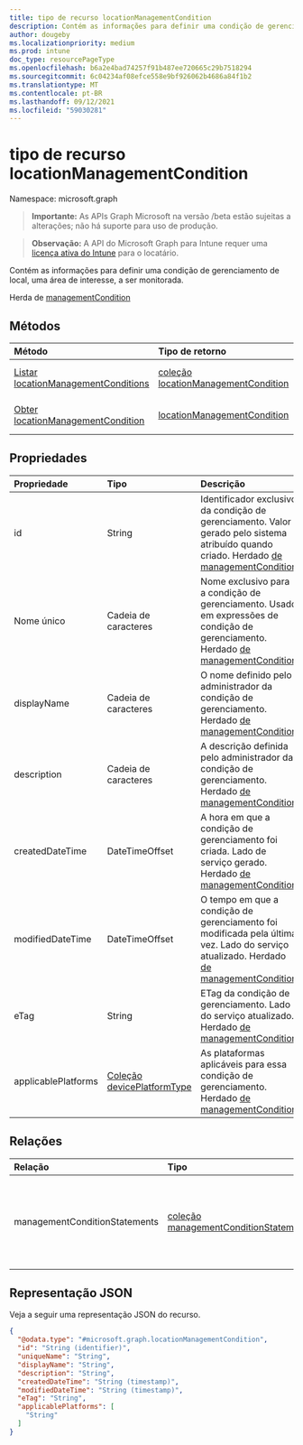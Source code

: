 ```yaml
---
title: tipo de recurso locationManagementCondition
description: Contém as informações para definir uma condição de gerenciamento de local, uma área de interesse, a ser monitorada.
author: dougeby
ms.localizationpriority: medium
ms.prod: intune
doc_type: resourcePageType
ms.openlocfilehash: b6a2e4bad74257f91b487ee720665c29b7518294
ms.sourcegitcommit: 6c04234af08efce558e9bf926062b4686a84f1b2
ms.translationtype: MT
ms.contentlocale: pt-BR
ms.lasthandoff: 09/12/2021
ms.locfileid: "59030281"
---
```

# <a name="locationmanagementcondition-resource-type"></a>tipo de recurso locationManagementCondition

Namespace: microsoft.graph

> **Importante:** As APIs Graph Microsoft na versão /beta estão sujeitas a alterações; não há suporte para uso de produção.

> **Observação:** A API do Microsoft Graph para Intune requer uma [licença ativa do Intune](https://go.microsoft.com/fwlink/?linkid=839381) para o locatário.

Contém as informações para definir uma condição de gerenciamento de local, uma área de interesse, a ser monitorada.


Herda de [managementCondition](../resources/intune-fencing-managementcondition.md)

## <a name="methods"></a>Métodos
|Método|Tipo de retorno|Descrição|
|:---|:---|:---|
|[Listar locationManagementConditions](../api/intune-fencing-locationmanagementcondition-list.md)|[coleção locationManagementCondition](../resources/intune-fencing-locationmanagementcondition.md)|Listar propriedades e relações dos [objetos locationManagementCondition.](../resources/intune-fencing-locationmanagementcondition.md)|
|[Obter locationManagementCondition](../api/intune-fencing-locationmanagementcondition-get.md)|[locationManagementCondition](../resources/intune-fencing-locationmanagementcondition.md)|Leia propriedades e relações do [objeto locationManagementCondition.](../resources/intune-fencing-locationmanagementcondition.md)|

## <a name="properties"></a>Propriedades
|Propriedade|Tipo|Descrição|
|:---|:---|:---|
|id|String|Identificador exclusivo da condição de gerenciamento. Valor gerado pelo sistema atribuído quando criado. Herdado [de managementCondition](../resources/intune-fencing-managementcondition.md)|
|Nome único|Cadeia de caracteres|Nome exclusivo para a condição de gerenciamento. Usado em expressões de condição de gerenciamento. Herdado [de managementCondition](../resources/intune-fencing-managementcondition.md)|
|displayName|Cadeia de caracteres|O nome definido pelo administrador da condição de gerenciamento. Herdado [de managementCondition](../resources/intune-fencing-managementcondition.md)|
|description|Cadeia de caracteres|A descrição definida pelo administrador da condição de gerenciamento. Herdado [de managementCondition](../resources/intune-fencing-managementcondition.md)|
|createdDateTime|DateTimeOffset|A hora em que a condição de gerenciamento foi criada. Lado de serviço gerado. Herdado [de managementCondition](../resources/intune-fencing-managementcondition.md)|
|modifiedDateTime|DateTimeOffset|O tempo em que a condição de gerenciamento foi modificada pela última vez. Lado do serviço atualizado. Herdado [de managementCondition](../resources/intune-fencing-managementcondition.md)|
|eTag|String|ETag da condição de gerenciamento. Lado do serviço atualizado. Herdado [de managementCondition](../resources/intune-fencing-managementcondition.md)|
|applicablePlatforms|[Coleção devicePlatformType](../resources/intune-fencing-deviceplatformtype.md)|As plataformas aplicáveis para essa condição de gerenciamento. Herdado [de managementCondition](../resources/intune-fencing-managementcondition.md)|

## <a name="relationships"></a>Relações
|Relação|Tipo|Descrição|
|:---|:---|:---|
|managementConditionStatements|[coleção managementConditionStatement](../resources/intune-fencing-managementconditionstatement.md)|As instruções de condição de gerenciamento associadas à condição de gerenciamento. Herdado [de managementCondition](../resources/intune-fencing-managementcondition.md)|

## <a name="json-representation"></a>Representação JSON
Veja a seguir uma representação JSON do recurso.
<!-- {
  "blockType": "resource",
  "keyProperty": "id",
  "@odata.type": "microsoft.graph.locationManagementCondition"
}
-->
``` json
{
  "@odata.type": "#microsoft.graph.locationManagementCondition",
  "id": "String (identifier)",
  "uniqueName": "String",
  "displayName": "String",
  "description": "String",
  "createdDateTime": "String (timestamp)",
  "modifiedDateTime": "String (timestamp)",
  "eTag": "String",
  "applicablePlatforms": [
    "String"
  ]
}
```



